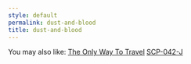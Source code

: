 ```yaml
---
style: default
permalink: dust-and-blood
title: dust-and-blood
---
```

You may also like:
[The Only Way To Travel](http://scp-wiki.net/the-only-way-to-travel)
[SCP-042-J](http://scp-wiki.net/scp-042-j)
